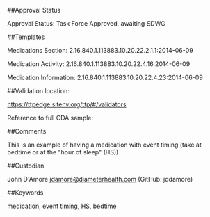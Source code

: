 ##Approval Status

Approval Status: Task Force Approved, awaiting SDWG

##Templates

Medications Section: 2.16.840.1.113883.10.20.22.2.1.1:2014-06-09

Medication Activity: 2.16.840.1.113883.10.20.22.4.16:2014-06-09

Medication Information: 2.16.840.1.113883.10.20.22.4.23:2014-06-09

##Validation location: 

https://ttpedge.sitenv.org/ttp/#/validators

Reference to full CDA sample: 

##Comments

This is an example of having a medication with event timing (take at bedtime or at the "hour of sleep" (HS))

##Custodian

John D'Amore jdamore@diameterhealth.com (GitHub: jddamore)

##Keywords

medication, event timing, HS, bedtime